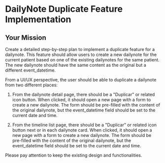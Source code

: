 # DailyNote Duplicate Feature Implementation

## Your Mission

Create a detailed step-by-step plan to implement a duplicate feature for a dailynote. This feature should allow users to create a new dailynote for the current patient based on one of the existing dailynotes for the same patient. The new dailynote should have the same content as the original but a different event_datetime.

From a UI/UX perspective, the user should be able to duplicate a dailynote from two different places:

1. From the dailynote detail page, there should be a "Duplicar" or related icon button. When clicked, it should open a new page with a form to create a new dailynote. The form should be pre-filled with the content of the original dailynote, but the event_datetime field should be set to the current date and time.

2. From the timeline list page, there should be a "Duplicar" or related icon button next or in each dailynote card. When clicked, it should open a new page with a form to create a new dailynote. The form should be pre-filled with the content of the original dailynote, but the event_datetime field should be set to the current date and time.

Please pay attention to keep the existing design and functionalities.

